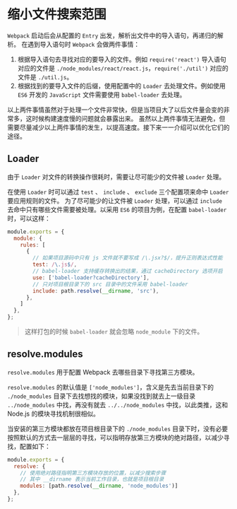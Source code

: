# 缩小文件搜索范围

`Webpack` 启动后会从配置的 `Entry` 出发，解析出文件中的导入语句，再递归的解析。 在遇到导入语句时 `Webpack` 会做两件事情：

1. 根据导入语句去寻找对应的要导入的文件。例如 `require('react')` 导入语句对应的文件是 `./node_modules/react/react.js`，`require('./util')` 对应的文件是 `./util.js`。
2. 根据找到的要导入文件的后缀，使用配置中的 `Loader` 去处理文件。例如使用 `ES6` 开发的 `JavaScript` 文件需要使用 `babel-loader` 去处理。

以上两件事情虽然对于处理一个文件非常快，但是当项目大了以后文件量会变的非常多，这时候构建速度慢的问题就会暴露出来。 虽然以上两件事情无法避免，但需要尽量减少以上两件事情的发生，以提高速度。接下来一一介绍可以优化它们的途径。

## Loader

由于 `Loader` 对文件的转换操作很耗时，需要让尽可能少的文件被 `Loader` 处理。

在使用 `Loader` 时可以通过 `test` 、 `include` 、 `exclude` 三个配置项来命中 `Loader` 要应用规则的文件。 为了尽可能少的让文件被 `Loader` 处理，可以通过 `include` 去命中只有哪些文件需要被处理。以采用 `ES6` 的项目为例，在配置 `babel-loader` 时，可以这样：

```js
module.exports = {
  module: {
    rules: [
      {
        // 如果项目源码中只有 js 文件就不要写成 /\.jsx?$/，提升正则表达式性能
        test: /\.js$/,
        // babel-loader 支持缓存转换出的结果，通过 cacheDirectory 选项开启
        use: ['babel-loader?cacheDirectory'],
        // 只对项目根目录下的 src 目录中的文件采用 babel-loader
        include: path.resolve(__dirname, 'src'),
      },
    ]
  },
};
```

> 这样打包的时候 `babel-loader` 就会忽略 `node_module` 下的文件。

## resolve.modules

`resolve.modules` 用于配置 Webpack 去哪些目录下寻找第三方模块。

`resolve.modules` 的默认值是 `['node_modules']`，含义是先去当前目录下的 `./node_modules` 目录下去找想找的模块，如果没找到就去上一级目录 `../node_modules` 中找，再没有就去 `../../node_modules` 中找，以此类推，这和 Node.js 的模块寻找机制很相似。

当安装的第三方模块都放在项目根目录下的 `./node_modules` 目录下时，没有必要按照默认的方式去一层层的寻找，可以指明存放第三方模块的绝对路径，以减少寻找，配置如下：

```js
module.exports = {
  resolve: {
    // 使用绝对路径指明第三方模块存放的位置，以减少搜索步骤
    // 其中 __dirname 表示当前工作目录，也就是项目根目录
    modules: [path.resolve(__dirname, 'node_modules')]
  },
};
```